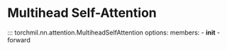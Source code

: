 # Multihead Self-Attention
::: torchmil.nn.attention.MultiheadSelfAttention
    options:
        members:
            - __init__
            - forward